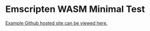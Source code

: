 # Emscripten WASM Minimal Test

[Example Github hosted site can be viewed here.](https://stephen-seo.github.io/EmscriptenWASM_MinimalTest/)
